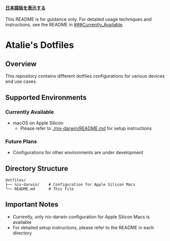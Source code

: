 #### [日本語版を表示する](./README_ja.md)
This README is for guidance only.
For detailed usage techniques and instructions, see the README in [###Currently_Available](#currently-available).
# Atalie's Dotfiles

## Overview

This repository contains different dotfiles configurations for various devices and use cases.

## Supported Environments

### Currently Available
- macOS on Apple Silicon
  - Please refer to [./nix-darwin/README.md](./nix-darwin/README.md) for setup instructions

### Future Plans
- Configurations for other environments are under development

## Directory Structure

```
dotfiles/
├── nix-darwin/    # Configuration for Apple Silicon Macs
└── README.md      # This file
```

## Important Notes

- Currently, only nix-darwin configuration for Apple Silicon Macs is available
- For detailed setup instructions, please refer to the README in each directory
